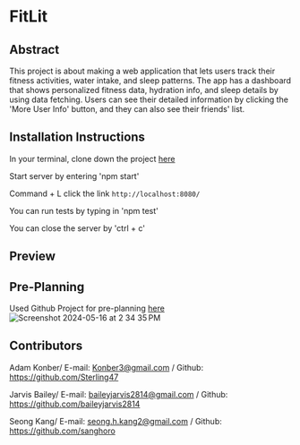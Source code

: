 # FitLit

## Abstract
This project is about making a web application that lets users track their fitness activities, water intake, and sleep patterns. The app has a dashboard that shows personalized fitness data, hydration info, and sleep details by using data fetching. Users can see their detailed information by clicking the 'More User Info' button, and they can also see their friends' list.

## Installation Instructions
In your terminal, clone down the project [here](https://github.com/sanghoro/Flash-Cards)

Start server by entering 'npm start'

Command + L click the link `http://localhost:8080/`

You can run tests by typing in 'npm test'

You can close the server by 'ctrl + c'

## Preview

## Pre-Planning
Used Github Project for pre-planning [here](https://github.com/users/sanghoro/projects/8/views/1)
![Screenshot 2024-05-16 at 2 34 35 PM](https://github.com/sanghoro/FitLit-GroupProject/assets/159068651/b8409915-60b4-48c0-8e74-ba35f292aa13)


## Contributors
Adam Konber/ E-mail: Konber3@gmail.com / Github: https://github.com/Sterling47

Jarvis Bailey/ E-mail: baileyjarvis2814@gmail.com / Github: https://github.com/baileyjarvis2814

Seong Kang/  E-mail: seong.h.kang2@gmail.com / Github: https://github.com/sanghoro
